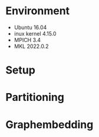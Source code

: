 <meta name="robots" content="noindex">

# Environment
- Ubuntu 16.04
- inux kernel 4.15.0
- MPICH 3.4
- MKL 2022.0.2
# Setup

# Partitioning
# Graphembedding
